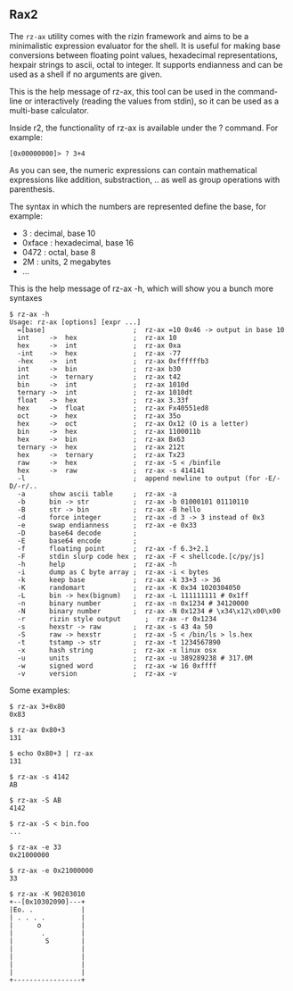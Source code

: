 ## Rax2

The `rz-ax` utility comes with the rizin framework and aims to be a minimalistic expression evaluator for the shell. It is useful for making base conversions between floating point values, hexadecimal representations, hexpair strings to ascii, octal to integer. It supports endianness and can be used as a shell if no arguments are given.

This is the help message of rz-ax, this tool can be used in the command-line or interactively (reading the values from stdin), so it can be used as a multi-base calculator.

Inside r2, the functionality of rz-ax is available under the ? command. For example:

```
[0x00000000]> ? 3+4
```

As you can see, the numeric expressions can contain mathematical expressions like addition, substraction, .. as well as group operations with parenthesis.

The syntax in which the numbers are represented define the base, for example:

* 3 : decimal, base 10
* 0xface : hexadecimal, base 16
* 0472 : octal, base 8
* 2M : units, 2 megabytes
* ...

This is the help message of rz-ax -h, which will show you a bunch more syntaxes

```
$ rz-ax -h
Usage: rz-ax [options] [expr ...]
  =[base]                      ;  rz-ax =10 0x46 -> output in base 10
  int     ->  hex              ;  rz-ax 10
  hex     ->  int              ;  rz-ax 0xa
  -int    ->  hex              ;  rz-ax -77
  -hex    ->  int              ;  rz-ax 0xffffffb3
  int     ->  bin              ;  rz-ax b30
  int     ->  ternary          ;  rz-ax t42
  bin     ->  int              ;  rz-ax 1010d
  ternary ->  int              ;  rz-ax 1010dt
  float   ->  hex              ;  rz-ax 3.33f
  hex     ->  float            ;  rz-ax Fx40551ed8
  oct     ->  hex              ;  rz-ax 35o
  hex     ->  oct              ;  rz-ax Ox12 (O is a letter)
  bin     ->  hex              ;  rz-ax 1100011b
  hex     ->  bin              ;  rz-ax Bx63
  ternary ->  hex              ;  rz-ax 212t
  hex     ->  ternary          ;  rz-ax Tx23
  raw     ->  hex              ;  rz-ax -S < /binfile
  hex     ->  raw              ;  rz-ax -s 414141
  -l                           ;  append newline to output (for -E/-D/-r/..
  -a      show ascii table     ;  rz-ax -a
  -b      bin -> str           ;  rz-ax -b 01000101 01110110
  -B      str -> bin           ;  rz-ax -B hello
  -d      force integer        ;  rz-ax -d 3 -> 3 instead of 0x3
  -e      swap endianness      ;  rz-ax -e 0x33
  -D      base64 decode        ;
  -E      base64 encode        ;
  -f      floating point       ;  rz-ax -f 6.3+2.1
  -F      stdin slurp code hex ;  rz-ax -F < shellcode.[c/py/js]
  -h      help                 ;  rz-ax -h
  -i      dump as C byte array ;  rz-ax -i < bytes
  -k      keep base            ;  rz-ax -k 33+3 -> 36
  -K      randomart            ;  rz-ax -K 0x34 1020304050
  -L      bin -> hex(bignum)   ;  rz-ax -L 111111111 # 0x1ff
  -n      binary number        ;  rz-ax -n 0x1234 # 34120000
  -N      binary number        ;  rz-ax -N 0x1234 # \x34\x12\x00\x00
  -r      rizin style output      ;  rz-ax -r 0x1234
  -s      hexstr -> raw        ;  rz-ax -s 43 4a 50
  -S      raw -> hexstr        ;  rz-ax -S < /bin/ls > ls.hex
  -t      tstamp -> str        ;  rz-ax -t 1234567890
  -x      hash string          ;  rz-ax -x linux osx
  -u      units                ;  rz-ax -u 389289238 # 317.0M
  -w      signed word          ;  rz-ax -w 16 0xffff
  -v      version              ;  rz-ax -v
```

Some examples:
```
$ rz-ax 3+0x80
0x83
```
```
$ rz-ax 0x80+3
131
```
```
$ echo 0x80+3 | rz-ax
131
```
```
$ rz-ax -s 4142
AB
```
```
$ rz-ax -S AB
4142
```
```
$ rz-ax -S < bin.foo
...
```
```
$ rz-ax -e 33
0x21000000
```
```
$ rz-ax -e 0x21000000
33
```
```
$ rz-ax -K 90203010
+--[0x10302090]---+
|Eo. .            |
| . . . .         |
|      o          |
|       .         |
|        S        |
|                 |
|                 |
|                 |
|                 |
+-----------------+
```
